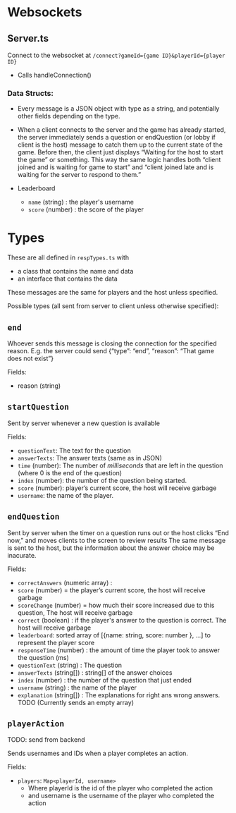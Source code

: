 # Websockets

## Server.ts
Connect to the websocket at `/connect?gameId={game ID}&playerId={player ID}`
- Calls handleConnection()

### Data Structs:

- Every message is a JSON object with type as a string, and potentially other fields depending on the type.

- When a client connects to the server and the game has already started, the server immediately sends a question or endQuestion (or lobby if client is the host) message to catch them up to the current state of the game. Before then, the client just displays “Waiting for the host to start the game” or something. This way the same logic handles both “client joined and is waiting for game to start” and “client joined late and is waiting for the server to respond to them.”

- Leaderboard
    - `name` (string) : the player's username 
    - `score` (number) : the score of the player

# Types

These are all defined in `respTypes.ts` with 
- a class that contains the name and data
- an interface that contains the data

These messages are the same for players and the host unless specified.

Possible types (all sent from server to client unless otherwise specified):


## `end`

Whoever sends this message is closing the connection for the specified reason. E.g. the server could send {“type”: “end”, “reason”: “That game does not exist”}

Fields: 
- reason (string)

## `startQuestion`

Sent by server whenever a new question is available

Fields: 
- `questionText`: The text for the question
- `answerTexts`: The answer texts (same as in JSON)
- `time` (number): The number of *milliseconds* that are left in the question (where 0 is the end of the question)
- `index` (number): the number of the question being started.
- `score` (number): player’s current score, the host will receive garbage
- `username`: the name of the player. 


## `endQuestion`

Sent by server when the timer on a question runs out or the host clicks “End now,” and moves clients to the screen to review results
The same message is sent to the host, but the information about the answer choice may be inacurate. 

Fields: 
- `correctAnswers` (numeric array) : 
- `score` (number) = the player’s current score, the host will receive garbage
- `scoreChange` (number) = how much their score increased due to this question, The host will receive garbage
- `correct` (boolean) : if the player's answer to the question is correct. The host will receive garbage
- `leaderboard`: sorted array of [{name: string, score: number }, …] to represent the player score
- `responseTime` (number) : the amount of time the player took to answer the question (ms)
- `questionText` (string) : The question
- `answerTexts` (string[]) : string[] of the answer choices
- `index` (number) : the number of the question that just ended
- `username` (string) : the name of the player
- `explanation` (string[]) : The explanations for right ans wrong answers. TODO (Currently sends an empty array)



## `playerAction`

TODO: send from backend

Sends usernames and IDs when a player completes an action. 

Fields: 
- `players`: `Map<playerId, username>`
    - Where playerId is the id of the player who completed the action
    - and username is the username of the player who completed the action
